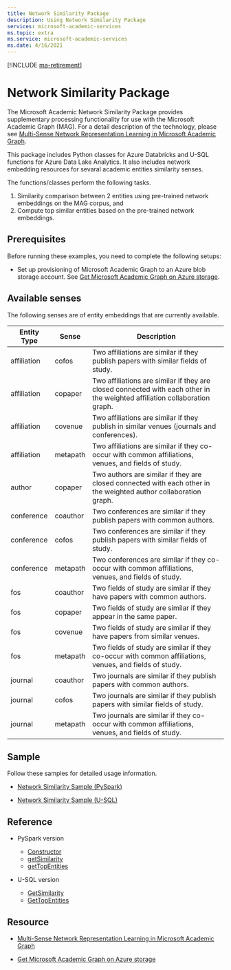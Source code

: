 ```yaml
---
title: Network Similarity Package
description: Using Network Similarity Package
services: microsoft-academic-services
ms.topic: extra
ms.service: microsoft-academic-services
ms.date: 4/16/2021
---
```

[!INCLUDE [ma-retirement](../includes/ma-retirement.md)]

# Network Similarity Package

The Microsoft Academic Network Similarity Package provides supplementary processing functionality for use with the Microsoft Academic Graph (MAG). For a detail description of the technology, please see [Multi-Sense Network Representation Learning in Microsoft Academic Graph](https://www.microsoft.com/research/project/academic/articles/multi-sense-network-representation-learning-in-microsoft-academic-graph/).

This package includes Python classes for Azure Databricks and U-SQL functions for Azure Data Lake Analytics. It also includes network embedding resources for sevaral academic entities similarity senses.

The functions/classes perform the following tasks.

1. Similarity comparison between 2 entities using pre-trained network embeddings on the MAG corpus, and
1. Compute top similar entities based on the pre-trained network embeddings.

## Prerequisites

Before running these examples, you need to complete the following setups:

* Set up provisioning of Microsoft Academic Graph to an Azure blob storage account. See [Get Microsoft Academic Graph on Azure storage](get-started-setup-provisioning.md).

## Available senses

The following senses are of entity embeddings that are currently available.

  | Entity Type | Sense | Description |
  | --- | --- | --- |
  | affiliation | cofos | Two affiliations are similar if they publish papers with similar fields of study. |
  | affiliation | copaper | Two affiliations are similar if they are closed connected with each other in the weighted affiliation collaboration graph. |
  | affiliation | covenue | Two affiliations are similar if they publish in similar venues (journals and conferences). |
  | affiliation | metapath | Two affiliations are similar if they co-occur with common affiliations, venues, and fields of study. |
  | author | copaper | Two authors are similar if they are closed connected with each other in the weighted author collaboration graph. |
  | conference | coauthor | Two conferences are similar if they publish papers with common authors. |
  | conference | cofos | Two conferences are similar if they publish papers with similar fields of study. |
  | conference | metapath | Two conferences are similar if they co-occur with common affiliations, venues, and fields of study. |
  | fos | coauthor | Two fields of study are similar if they have papers with common authors. |
  | fos | copaper | Two fields of study are similar if they appear in the same paper. |
  | fos | covenue | Two fields of study are similar if they have papers from similar venues. |
  | fos | metapath | Two fields of study are similar if they co-occur with common affiliations, venues, and fields of study. |
  | journal | coauthor | Two journals are similar if they publish papers with common authors. |
  | journal | cofos | Two journals are similar if they publish papers with similar fields of study. |
  | journal | metapath | Two journals are similar if they co-occur with common affiliations, venues, and fields of study. |

## Sample

Follow these samples for detailed usage information.

* [Network Similarity Sample (PySpark)](samples-databricks-network-similarity.md)

* [Network Similarity Sample (U-SQL)](samples-usql-network-similarity.md)

## Reference

* PySpark version
  * [Constructor](network-similarity-databricks-constructor.md)
  * [getSimilarity](network-similarity-databricks-getsimilarity.md)
  * [getTopEntities](network-similarity-databricks-gettopentities.md)

* U-SQL version
  * [GetSimilarity](network-similarity-usql-getsimilarity.md)
  * [GetTopEntities](network-similarity-usql-gettopentities.md)

## Resource

* [Multi-Sense Network Representation Learning in Microsoft Academic Graph](https://www.microsoft.com/research/project/academic/articles/multi-sense-network-representation-learning-in-microsoft-academic-graph/)

* [Get Microsoft Academic Graph on Azure storage](get-started-setup-provisioning.md)
